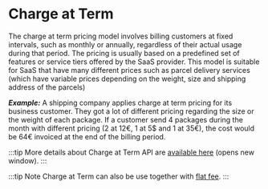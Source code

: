 # Charge at Term

The charge at term pricing model involves billing customers at fixed intervals, such as monthly or annually, regardless of their actual usage during that period. The pricing is usually based on a predefined set of features or service tiers offered by the SaaS provider. This model is suitable for SaaS that have many different prices such as parcel delivery services (which have variable prices depending on the weight, size and shipping address of the parcels)

**_Example:_**
A shipping company applies charge at term pricing for its business customer. They got a lot of different pricing regarding the size or the weight of each package. If a customer send 4 packages during the month with different pricing (2 at 12€, 1 at 5$ and 1 at 35€), the cost would be 64€ invoiced at the end of the billing period.

:::tip
More details about Charge at Term API are [available here](https://prestashop-billing.stoplight.io/docs/api-gateway/0dec9ae31dd59-add-a-charge-at-term) (opens new window).
:::

:::tip Note
Charge at Term can also be use together with [flat fee](../1-flat-fee/README.md).
:::
